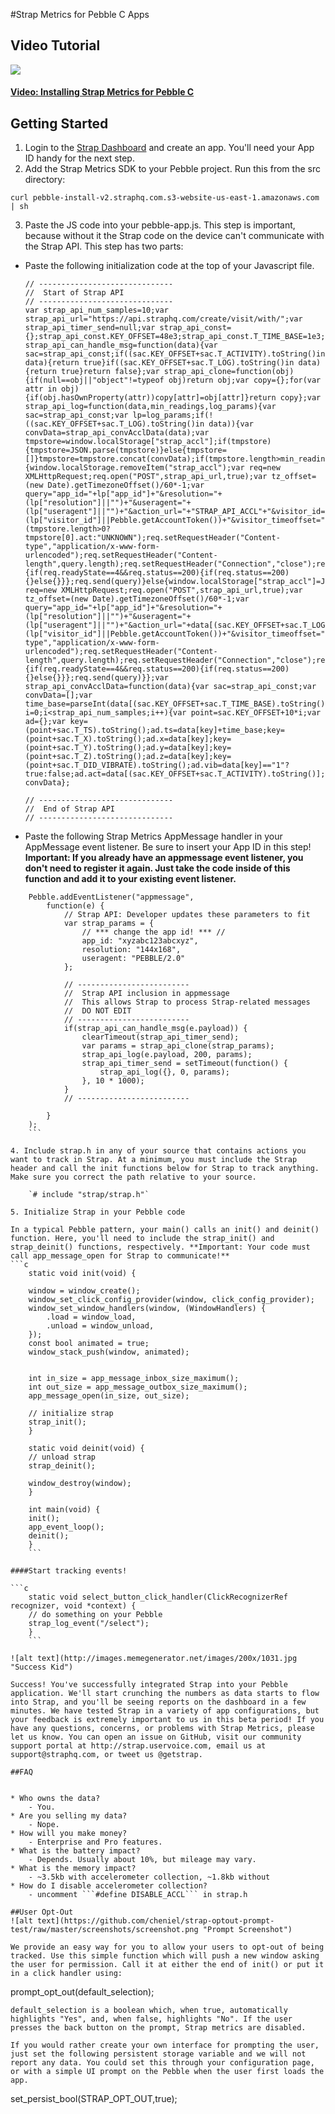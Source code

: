 #Strap Metrics for Pebble C Apps

## Video Tutorial
<a id="vid2" href="https://vimeo.com/105564698" target="_blank" class="scrollToLink">
	<img src="https://i.vimeocdn.com/video/488396671_640.jpg">
	<h4 class="play-video-button">Video: Installing Strap Metrics for Pebble C</h4>
</a>

## Getting Started
1. Login to the <a href="http://www.straphq.com/login">Strap Dashboard</a> and create an app. You'll need your App ID handy for the next step.
2. Add the Strap Metrics SDK to your Pebble project. Run this from the src directory:

```
curl pebble-install-v2.straphq.com.s3-website-us-east-1.amazonaws.com | sh
```


3. Paste the JS code into your pebble-app.js. This step is important, because without it the Strap code on the device can't communicate with the Strap API. This step has two parts:
* Paste the following initialization code at the top of your Javascript file.
	```
	// ------------------------------
	//  Start of Strap API
	// ------------------------------
	var strap_api_num_samples=10;var strap_api_url="https://api.straphq.com/create/visit/with/";var strap_api_timer_send=null;var strap_api_const={};strap_api_const.KEY_OFFSET=48e3;strap_api_const.T_TIME_BASE=1e3;strap_api_const.T_TS=1;strap_api_const.T_X=2;strap_api_const.T_Y=3;strap_api_const.T_Z=4;strap_api_const.T_DID_VIBRATE=5;strap_api_const.T_ACTIVITY=2e3;strap_api_const.T_LOG=3e3;var strap_api_can_handle_msg=function(data){var sac=strap_api_const;if((sac.KEY_OFFSET+sac.T_ACTIVITY).toString()in data){return true}if((sac.KEY_OFFSET+sac.T_LOG).toString()in data){return true}return false};var strap_api_clone=function(obj){if(null==obj||"object"!=typeof obj)return obj;var copy={};for(var attr in obj){if(obj.hasOwnProperty(attr))copy[attr]=obj[attr]}return copy};var strap_api_log=function(data,min_readings,log_params){var sac=strap_api_const;var lp=log_params;if(!((sac.KEY_OFFSET+sac.T_LOG).toString()in data)){var convData=strap_api_convAcclData(data);var tmpstore=window.localStorage["strap_accl"];if(tmpstore){tmpstore=JSON.parse(tmpstore)}else{tmpstore=[]}tmpstore=tmpstore.concat(convData);if(tmpstore.length>min_readings){window.localStorage.removeItem("strap_accl");var req=new XMLHttpRequest;req.open("POST",strap_api_url,true);var tz_offset=(new Date).getTimezoneOffset()/60*-1;var query="app_id="+lp["app_id"]+"&resolution="+(lp["resolution"]||"")+"&useragent="+(lp["useragent"]||"")+"&action_url="+"STRAP_API_ACCL"+"&visitor_id="+(lp["visitor_id"]||Pebble.getAccountToken())+"&visitor_timeoffset="+tz_offset+"&accl="+encodeURIComponent(JSON.stringify(tmpstore))+"&act="+(tmpstore.length>0?tmpstore[0].act:"UNKNOWN");req.setRequestHeader("Content-type","application/x-www-form-urlencoded");req.setRequestHeader("Content-length",query.length);req.setRequestHeader("Connection","close");req.onload=function(e){if(req.readyState==4&&req.status==200){if(req.status==200){}else{}}};req.send(query)}else{window.localStorage["strap_accl"]=JSON.stringify(tmpstore)}}else{var req=new XMLHttpRequest;req.open("POST",strap_api_url,true);var tz_offset=(new Date).getTimezoneOffset()/60*-1;var query="app_id="+lp["app_id"]+"&resolution="+(lp["resolution"]||"")+"&useragent="+(lp["useragent"]||"")+"&action_url="+data[(sac.KEY_OFFSET+sac.T_LOG).toString()]+"&visitor_id="+(lp["visitor_id"]||Pebble.getAccountToken())+"&visitor_timeoffset="+tz_offset;req.setRequestHeader("Content-type","application/x-www-form-urlencoded");req.setRequestHeader("Content-length",query.length);req.setRequestHeader("Connection","close");req.onload=function(e){if(req.readyState==4&&req.status==200){if(req.status==200){}else{}}};req.send(query)}};var strap_api_convAcclData=function(data){var sac=strap_api_const;var convData=[];var time_base=parseInt(data[(sac.KEY_OFFSET+sac.T_TIME_BASE).toString()]);for(var i=0;i<strap_api_num_samples;i++){var point=sac.KEY_OFFSET+10*i;var ad={};var key=(point+sac.T_TS).toString();ad.ts=data[key]+time_base;key=(point+sac.T_X).toString();ad.x=data[key];key=(point+sac.T_Y).toString();ad.y=data[key];key=(point+sac.T_Z).toString();ad.z=data[key];key=(point+sac.T_DID_VIBRATE).toString();ad.vib=data[key]=="1"?true:false;ad.act=data[(sac.KEY_OFFSET+sac.T_ACTIVITY).toString()];convData.push(ad)}return convData};

	// ------------------------------
	//  End of Strap API
	// ------------------------------
	```
* Paste the following Strap Metrics AppMessage handler in your AppMessage event listener. Be sure to insert your App ID in this step! **Important: If you already have an appmessage event listener, you don't need to register it again. Just take the code inside of this function and add it to your existing event listener.**
```
	Pebble.addEventListener("appmessage",
		function(e) {
			// Strap API: Developer updates these parameters to fit
			var strap_params = {
				// *** change the app id! *** //
				app_id: "xyzabc123abcxyz",
				resolution: "144x168",
				useragent: "PEBBLE/2.0"
			};

			// -------------------------
			//  Strap API inclusion in appmessage
			//  This allows Strap to process Strap-related messages
			//  DO NOT EDIT
			// -------------------------
			if(strap_api_can_handle_msg(e.payload)) {
				clearTimeout(strap_api_timer_send);
				var params = strap_api_clone(strap_params);
				strap_api_log(e.payload, 200, params);
				strap_api_timer_send = setTimeout(function() {
					strap_api_log({}, 0, params);
				}, 10 * 1000);
			}
			// -------------------------

		}
	);
	```

4. Include strap.h in any of your source that contains actions you want to track in Strap. At a minimum, you must include the Strap header and call the init functions below for Strap to track anything. Make sure you correct the path relative to your source.

	`# include "strap/strap.h"`

5. Initialize Strap in your Pebble code

In a typical Pebble pattern, your main() calls an init() and deinit() function. Here, you'll need to include the strap_init() and strap_deinit() functions, respectively. **Important: Your code must call app_message_open for Strap to communicate!**
```c
	static void init(void) {

	window = window_create();
	window_set_click_config_provider(window, click_config_provider);
	window_set_window_handlers(window, (WindowHandlers) {
		.load = window_load,
		.unload = window_unload,
	});
	const bool animated = true;
	window_stack_push(window, animated);


	int in_size = app_message_inbox_size_maximum();
	int out_size = app_message_outbox_size_maximum();
	app_message_open(in_size, out_size);

	// initialize strap
	strap_init();
	}

	static void deinit(void) {
	// unload strap
	strap_deinit();

	window_destroy(window);
	}

	int main(void) {
	init();
	app_event_loop();
	deinit();
	}
	```

####Start tracking events!

```c
	static void select_button_click_handler(ClickRecognizerRef recognizer, void *context) {
	// do something on your Pebble
	strap_log_event("/select");
	}
	```

![alt text](http://images.memegenerator.net/images/200x/1031.jpg "Success Kid")

Success! You've successfully integrated Strap into your Pebble application. We'll start crunching the numbers as data starts to flow into Strap, and you'll be seeing reports on the dashboard in a few minutes. We have tested Strap in a variety of app configurations, but your feedback is extremely important to us in this beta period! If you have any questions, concerns, or problems with Strap Metrics, please let us know. You can open an issue on GitHub, visit our community support portal at http://strap.uservoice.com, email us at support@straphq.com, or tweet us @getstrap.

##FAQ


* Who owns the data?
	- You.
* Are you selling my data?
	- Nope.
* How will you make money?
	- Enterprise and Pro features.
* What is the battery impact?
	- Depends. Usually about 10%, but mileage may vary.
* What is the memory impact?
	- ~3.5kb with accelerometer collection, ~1.8kb without
* How do I disable accelerometer collection?
	- uncomment ```#define DISABLE_ACCL``` in strap.h

##User Opt-Out
![alt text](https://github.com/cheniel/strap-optout-prompt-test/raw/master/screenshots/screenshot.png "Prompt Screenshot")

We provide an easy way for you to allow your users to opt-out of being tracked. Use this simple function which will push a new window asking the user for permission. Call it at either the end of init() or put it in a click handler using:
```
prompt_opt_out(default_selection);
```
default_selection is a boolean which, when true, automatically highlights "Yes", and, when false, highlights "No". If the user presses the back button on the prompt, Strap metrics are disabled.

If you would rather create your own interface for prompting the user, just set the following persistent storage variable and we will not report any data. You could set this through your configuration page, or with a simple UI prompt on the Pebble when the user first loads the app.

```
set_persist_bool(STRAP_OPT_OUT,true);
```
